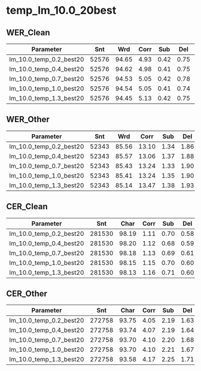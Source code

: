 # temp_lm_10.0_20best

## WER_Clean

| Parameter   | Snt   | Wrd   | Corr  | Sub  | Del  | Ins  | Err  | S.Err |
|-------------|-------|-------|-------|------|------|------|------|-------|
| lm_10.0_temp_0.2_best20 | 52576 | 94.65 | 4.93 | 0.42 | 0.75 | 6.10 | 55.04 |
| lm_10.0_temp_0.4_best20 | 52576 | 94.62 | 4.98 | 0.41 | 0.75 | 6.13 | 55.00 |
| lm_10.0_temp_0.7_best20 | 52576 | 94.53 | 5.05 | 0.42 | 0.78 | 6.25 | 55.76 |
| lm_10.0_temp_1.0_best20 | 52576 | 94.54 | 5.05 | 0.41 | 0.74 | 6.20 | 55.95 |
| lm_10.0_temp_1.3_best20 | 52576 | 94.45 | 5.13 | 0.42 | 0.75 | 6.31 | 56.45 |


## WER_Other

| Parameter   | Snt   | Wrd   | Corr  | Sub  | Del  | Ins  | Err  | S.Err |
|-------------|-------|-------|-------|------|------|------|------|-------|
| lm_10.0_temp_0.2_best20 | 52343 | 85.56 | 13.10 | 1.34 | 1.86 | 16.30 | 78.16 |
| lm_10.0_temp_0.4_best20 | 52343 | 85.57 | 13.06 | 1.37 | 1.88 | 16.31 | 78.43 |
| lm_10.0_temp_0.7_best20 | 52343 | 85.43 | 13.24 | 1.33 | 1.90 | 16.47 | 78.70 |
| lm_10.0_temp_1.0_best20 | 52343 | 85.41 | 13.24 | 1.35 | 1.90 | 16.49 | 78.80 |
| lm_10.0_temp_1.3_best20 | 52343 | 85.14 | 13.47 | 1.38 | 1.93 | 16.79 | 79.58 |


## CER_Clean

| Parameter   | Snt   | Char  | Corr  | Sub  | Del  | Ins  | Err  | S.Err |
|-------------|-------|-------|-------|------|------|------|------|-------|
| lm_10.0_temp_0.2_best20 | 281530 | 98.19 | 1.11 | 0.70 | 0.58 | 2.39 | 55.04 |
| lm_10.0_temp_0.4_best20 | 281530 | 98.20 | 1.12 | 0.68 | 0.59 | 2.39 | 55.00 |
| lm_10.0_temp_0.7_best20 | 281530 | 98.18 | 1.13 | 0.69 | 0.61 | 2.43 | 55.76 |
| lm_10.0_temp_1.0_best20 | 281530 | 98.15 | 1.15 | 0.70 | 0.60 | 2.45 | 55.95 |
| lm_10.0_temp_1.3_best20 | 281530 | 98.13 | 1.16 | 0.71 | 0.60 | 2.46 | 56.45 |


## CER_Other

| Parameter   | Snt   | Char  | Corr  | Sub  | Del  | Ins  | Err  | S.Err |
|-------------|-------|-------|-------|------|------|------|------|-------|
| lm_10.0_temp_0.2_best20 | 272758 | 93.75 | 4.05 | 2.19 | 1.63 | 7.88 | 78.16 |
| lm_10.0_temp_0.4_best20 | 272758 | 93.74 | 4.07 | 2.19 | 1.64 | 7.90 | 78.43 |
| lm_10.0_temp_0.7_best20 | 272758 | 93.70 | 4.10 | 2.20 | 1.68 | 7.98 | 78.70 |
| lm_10.0_temp_1.0_best20 | 272758 | 93.70 | 4.10 | 2.21 | 1.67 | 7.97 | 78.80 |
| lm_10.0_temp_1.3_best20 | 272758 | 93.58 | 4.17 | 2.25 | 1.71 | 8.13 | 79.58 |
